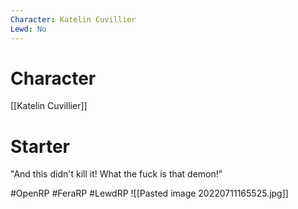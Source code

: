 ```yaml
---
Character: Katelin Cuvillier
Lewd: No
---
```

# Character
[[Katelin Cuvillier]]

# Starter
"And this didn't kill it! What the fuck is that demon!"
 
#OpenRP #FeraRP #LewdRP 
![[Pasted image 20220711165525.jpg]]

